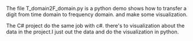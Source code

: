 The file T_domain2F_domain.py is a python demo shows how to transfer a digit from time domain to frequency domain. and make some visualization.

The C# project do the same job with c#.
there's to visualization about the data in the project.I just out the data and do the visualization in python.

